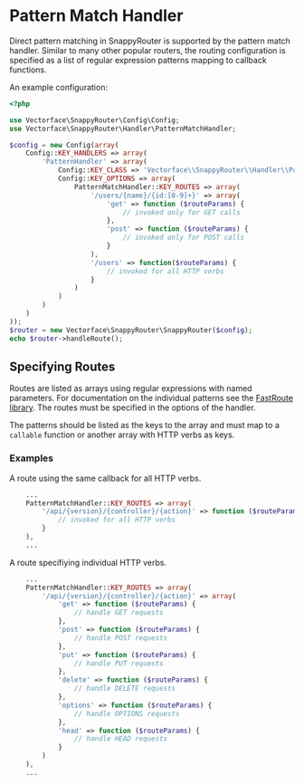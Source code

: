 # Pattern Match Handler

Direct pattern matching in SnappyRouter is supported by the pattern match
handler. Similar to many other popular routers, the routing configuration is
specified as a list of regular expression patterns mapping to callback
functions.

An example configuration:

```php
<?php

use Vectorface\SnappyRouter\Config\Config;
use Vectorface\SnappyRouter\Handler\PatternMatchHandler;

$config = new Config(array(
    Config::KEY_HANDLERS => array(
        'PatternHandler' => array(
            Config::KEY_CLASS => 'Vectorface\\SnappyRouter\\Handler\\PatternMatchHandler',
            Config::KEY_OPTIONS => array(
                PatternMatchHandler::KEY_ROUTES => array(
                    '/users/{name}/{id:[0-9]+}' => array(
                        'get' => function ($routeParams) {
                            // invoked only for GET calls
                        },
                        'post' => function ($routeParams) {
                            // invoked only for POST calls
                        }
                    ),
                    '/users' => function($routeParams) {
                        // invoked for all HTTP verbs
                    }
                )
            )
        )
    )
));
$router = new Vectorface\SnappyRouter\SnappyRouter($config);
echo $router->handleRoute();
```

## Specifying Routes

Routes are listed as arrays using regular expressions with named parameters. For
documentation on the individual patterns see the
[FastRoute library](https://github.com/nikic/FastRoute). The routes must be
specified in the options of the handler.

The patterns should be listed as the keys to the array and must map to a
`callable` function or another array with HTTP verbs as keys.

### Examples

A route using the same callback for all HTTP verbs.

```php
    ...
    PatternMatchHandler::KEY_ROUTES => array(
        '/api/{version}/{controller}/{action}' => function ($routeParams) {
            // invoked for all HTTP verbs
        }
    ),
    ...
```

A route specifiying individual HTTP verbs.
```php
    ...
    PatternMatchHandler::KEY_ROUTES => array(
        '/api/{version}/{controller}/{action}' => array(
            'get' => function ($routeParams) {
                // handle GET requests
            },
            'post' => function ($routeParams) {
                // handle POST requests
            },
            'put' => function ($routeParams) {
                // handle PUT requests
            },
            'delete' => function ($routeParams) {
                // handle DELETE requests
            },
            'options' => function ($routeParams) {
                // handle OPTIONS requests
            },
            'head' => function ($routeParams) {
                // handle HEAD requests
            }
        )
    ),
    ...
```
